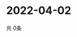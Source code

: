 # 2022-04-02
  共 0条

  <!-- BEGIN -->
  <!-- 最后更新时间Sat Apr 02 2022 02:20:33 GMT+0000 (Coordinated Universal Time) -->
  
  <!-- END -->
  
  